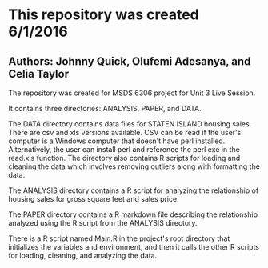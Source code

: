 # This repository was created 6/1/2016 
## Authors: Johnny Quick, Olufemi Adesanya, and Celia Taylor

The repository was created for MSDS 6306 project for Unit 3 Live Session.

It contains three directories: ANALYSIS, PAPER, and DATA.

The DATA directory contains data files for STATEN ISLAND housing sales. There are csv and xls versions available. CSV can be read if the user's computer is a Windows computer that doesn't have perl installed. Alternatively, the user can install perl and reference the perl exe in the read.xls function. The directory also contains R scripts for loading and cleaning the data which involves removing outliers along with formatting the data.

The ANALYSIS directory contains a R script for analyzing the relationship of housing sales for gross square feet and sales price.

The PAPER directory contains a R markdown file describing the relationship analyzed using the R script from the ANALYSIS directory.

There is a R script named Main.R in the project's root directory that initializes the variables and environment, and then it calls the other R scripts for loading, cleaning, and analyzing the data. 